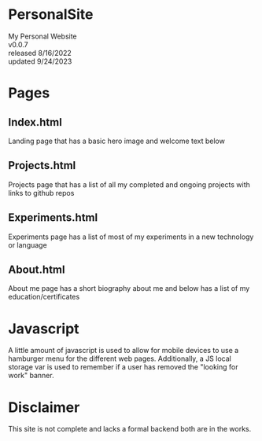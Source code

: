 # PersonalSite
My Personal Website\
v0.0.7\
released 8/16/2022\
updated 9/24/2023

# Pages

## Index.html
Landing page that has a basic hero image and welcome text below

## Projects.html
Projects page that has a list of all my completed and ongoing projects with links to github repos

## Experiments.html
Experiments page has a list of most of my experiments in a new technology or language

## About.html
About me page has a short biography about me and below has a list of my education/certificates

# Javascript
A little amount of javascript is used to allow for mobile devices to use a hamburger menu for the different web pages. Additionally, a JS local storage var is used to remember if a user has removed the "looking for work" banner.

# Disclaimer
This site is not complete and lacks a formal backend both are in the works.
